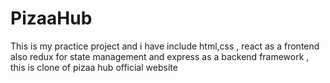 # PizaaHub
This is my practice project and i have include html,css , react as a frontend also redux for state management and express as a backend framework , this is clone of pizaa hub official website 
